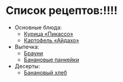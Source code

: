 # Список рецептов:!!!!- Основные блюда:	- [Курица «Пикассо»](picasso.md)	- [Картофель «Айдахо»](aidaho.md)- Выпечка:	- [Брауни](brownie.md)	- [Банановые панкейки](banana.md)- Десерты:	- [Банановый хлеб](banana.md)